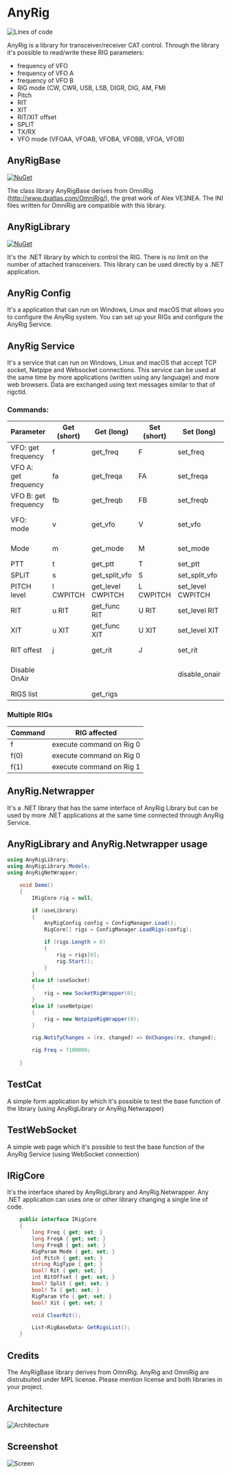# AnyRig

![Lines of code](https://img.shields.io/tokei/lines/github/iw1qlh/AnyRig?style=for-the-badge)

AnyRig is a library for transceiver/receiver CAT control.
Through the library it's possible to read/write these RIG parameters:
- frequency of VFO
- frequency of VFO A
- frequency of VFO B
- RIG mode (CW, CWR, USB, LSB, DIGR, DIG, AM, FM)
- Pitch
- RIT
- XIT
- RIT/XIT offset
- SPLIT
- TX/RX
- VFO mode (VFOAA, VFOAB, VFOBA, VFOBB, VFOA, VFOB)

## AnyRigBase

[![NuGet](https://img.shields.io/nuget/v/AnyRigBase.svg?style=flat-square)](https://www.nuget.org/packages/AnyRigBase)

The class library AnyRigBase derives from OmniRig (http://www.dxatlas.com/OmniRig/), the great work of Alex VE3NEA.
The INI files written for OmniRig are compatible with this library.

## AnyRigLibrary

[![NuGet](https://img.shields.io/nuget/v/AnyRigLibrary.svg?style=flat-square)](https://www.nuget.org/packages/AnyRigLibrary)

It's the .NET library by which to control the RIG. 
There is no limit on the number of attached transceivers.
This library can be used directly by a .NET application.

## AnyRig Config
It's a application that can run on Windows, Linux and macOS that allows you to configure the AnyRig system.
You can set up your RIGs and configure the AnyRig Service.

## AnyRig Service
It's a service that can run on Windows, Linux and macOS that accept TCP socket, Netpipe and Websocket connections.
This service can be used at the same time by more applications (written using any language) and more web browsers.
Data are exchanged using text messages similar to that of rigctld.

### Commands:
| Parameter | Get (short) | Get (long) | Set (short) | Set (long) | Note |
|---|---|---|---|---|---|
| VFO: get frequency | f | get_freq | F | set_freq | Frequency in Hz |
| VFO A: get frequency | fa | get_freqa | FA | set_freqa | Frequency in Hz |
| VFO B: get frequency | fb | get_freqb | FB | set_freqb | Frequency in Hz |
| VFO: mode | v | get_vfo | V | set_vfo| VFOAA, VFOAB, VFOBA, VFOBB, VFOA, VFOB |
| Mode | m | get_mode | M | set_mode | CW, CWR, USB, LSB, DIGR, DIG, AM, FM |
| PTT | t | get_ptt | T | set_ptt | ON, OFF |
| SPLIT | s | get_split_vfo | S | set_split_vfo | ON, OFF |
| PITCH level | l CWPITCH | get_level CWPITCH | L CWPITCH | set_level CWPITCH | |
| RIT | u RIT | get_func RIT | U RIT | set_level RIT | ON, OFF |
| XIT | u XIT | get_func XIT | U XIT | set_level XIT | ON, OFF |
| RIT offest | j | get_rit | J | set_rit | clear_rit: set RIT offset to 0 |
| Disable OnAir | | |  | disable_onair | Disable the ON-AIR status on Ham365/HRDLOG.net |
| RIGS list | | get_rigs | | | Returns the rigs list |

### Multiple RIGs
| Command | RIG affected |
|---|---|
| f | execute command on Rig 0 |
| f(0) | execute command on Rig 0 |
| f(1) | execute command on Rig 1 |

## AnyRig.Netwrapper
It's a .NET library that has the same interface of AnyRig Library but can be used by more .NET applications at the same time connected through AnyRig Service.

## AnyRigLibrary and AnyRig.Netwrapper usage
```C#
using AnyRigLibrary;
using AnyRigLibrary.Models;
using AnyRigNetWrapper;

    void Demo()
    {
        IRigCore rig = null;

        if (useLibrary)
        {
            AnyRigConfig config = ConfigManager.Load();
            RigCore[] rigs = ConfigManager.LoadRigs(config);

            if (rigs.Length > 0)
            {
                rig = rigs[0];
                rig.Start();
            }
        }
        else if (useSocket)
        {
            rig = new SocketRigWrapper(0);
        }
        else if (useNetpipe)
        {
            rig = new NetpipeRigWrapper(0);
        }

        rig.NotifyChanges = (rx, changed) => OnChanges(rx, changed);

        rig.Freq = 7100000;
        
    }        

```

## TestCat
A simple form application by which it's possible to test the base function of the library (using AnyRigLibrary or AnyRig.Netwrapper)

## TestWebSocket
A simple web page which it's possible to test the base function of the AnyRig Service (using WebSocket connection)

## IRigCore
It's the interface shared by AnyRigLibrary and AnyRig.Netwrapper.
Any .NET application can uses one or other library changing a single line of code.

```C#
    public interface IRigCore
    {
        long Freq { get; set; }
        long FreqA { get; set; }
        long FreqB { get; set; }
        RigParam Mode { get; set; }
        int Pitch { get; set; }
        string RigType { get; }
        bool? Rit { get; set; }
        int RitOffset { get; set; }
        bool? Split { get; set; }
        bool? Tx { get; set; }
        RigParam Vfo { get; set; }
        bool? Xit { get; set; }

        void ClearRit();

        List<RigBaseData> GetRigsList();
    }
```

## Credits

The AnyRigBase library derives from OmniRig. AnyRig and OmniRig are distrubuited under MPL license. Please mention license and both libraries in your project.

## Architecture
![Architecture](docs/AnyRigArchitecture.jpg)

## Screenshot
![Screen](docs/screen.jpg)
